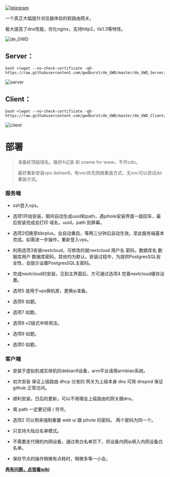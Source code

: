 [![telegram](https://i.loli.net/2019/06/28/5d151251c9e2741763.jpg)](https://t.me/de_GWD)

一个真正大幅提升浏览器体验的软路由网关。

极大提高了dns性能，优化nginx，支持http2，tls1.3等特性。

![de_GWD](https://i.loli.net/2019/06/05/5cf78011df0b260138.png)

## Server：

```
bash <(wget --no-check-certificate -qO- https://raw.githubusercontent.com/gwdburst/de_GWD/master/de_GWD_Server/server)
```
![server](https://i.loli.net/2019/06/19/5d0a486564e8018716.png)

## Client：

```
bash <(wget --no-check-certificate -qO- https://raw.githubusercontent.com/gwdburst/de_GWD/master/de_GWD_Client/client)
```
![client](https://i.loli.net/2019/06/14/5d03acb0d7c8a12948.png)


# 部署

>准备好顶级域名，做好A记录 和 cname for www，不开cdn。
>
>最好重新安装vps debian9，有vnc优先网络重装方式，无vnc可以尝试dd重装方式。


### 服务端

* ssh登入vps。

- 选项1开始安装，期间自动生成uuid和path，遇pihole安装界面一路回车，最后安装完成会打印 域名，uuid，path 到屏幕。

* 选项2切换至bbrplus，会自动重启，等两三分钟后自动生效。至此服务端基本完成。如需进一步操作，重新登入vps。

- 利用选项3安装nextcloud，可修改的就nextcloud 用户名 密码，数据库名 数据库用户 数据库密码，其他均为默认。安装过程中，为提供PostgresSQL安全性，会提示设置PostgresSQL主密码。

* 完成nextcloud的安装，见到主界面后，方可通过选项4 完善nextcloud缓存设置。

- 选项5 是用于vps换机房，更换ip准备。

* 选项6 如题。

- 选项7 如题。

* 选项8 v2链式中转用法。

- 选项9 如题。

* 选项0 如题。


### 客户端

* 安装于虚拟机或实体机的debian9设备，arm平台请用armbian系统。

- 初次安装 保证上级路由 dhcp 分发的 网关为上级本身 dns 可用 dnspod 保证 github 正常访问。

* 顺利安装，日后的更新，可以不用理会上级路由的网关跟dns。

- 填 path 一定要记得 / 符号。

* 选项2 可以用来强制重置 web ui 跟 pihole 的密码。 两个密码为同一个。

- 只支持大陆白名单模式。

* 不需要走代理的内网设备，通过黑白名单页下，将设备内网ip填入内网设备白名单。

- 保存节点的操作稍微有点耗时，稍微多等一小会。

**[再有问题，点我看wiki](https://github.com/gwdburst/de_GWD/wiki)**
